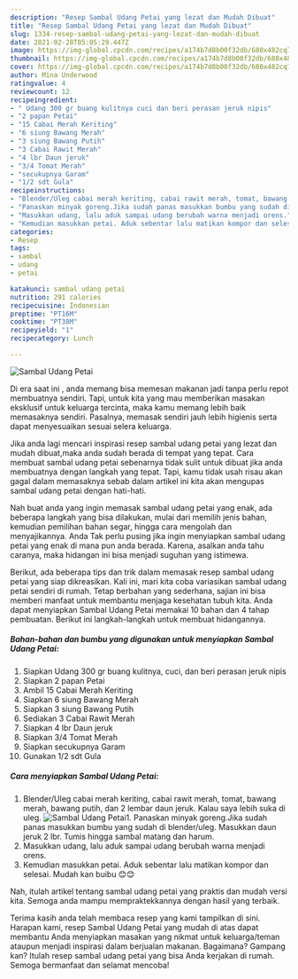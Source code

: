 ```yaml
---
description: "Resep Sambal Udang Petai yang lezat dan Mudah Dibuat"
title: "Resep Sambal Udang Petai yang lezat dan Mudah Dibuat"
slug: 1334-resep-sambal-udang-petai-yang-lezat-dan-mudah-dibuat
date: 2021-02-28T05:05:29.447Z
image: https://img-global.cpcdn.com/recipes/a174b7d8b00f32db/680x482cq70/sambal-udang-petai-foto-resep-utama.jpg
thumbnail: https://img-global.cpcdn.com/recipes/a174b7d8b00f32db/680x482cq70/sambal-udang-petai-foto-resep-utama.jpg
cover: https://img-global.cpcdn.com/recipes/a174b7d8b00f32db/680x482cq70/sambal-udang-petai-foto-resep-utama.jpg
author: Mina Underwood
ratingvalue: 4
reviewcount: 12
recipeingredient:
- " Udang 300 gr buang kulitnya cuci dan beri perasan jeruk nipis"
- "2 papan Petai"
- "15 Cabai Merah Keriting"
- "6 siung Bawang Merah"
- "3 siung Bawang Putih"
- "3 Cabai Rawit Merah"
- "4 lbr Daun jeruk"
- "3/4 Tomat Merah"
- "secukupnya Garam"
- "1/2 sdt Gula"
recipeinstructions:
- "Blender/Uleg cabai merah keriting, cabai rawit merah, tomat, bawang merah, bawang putih, dan 2 lembar daun jeruk. Kalau saya lebih suka di uleg."
- "Panaskan minyak goreng.Jika sudah panas masukkan bumbu yang sudah di blender/uleg. Masukkan daun jeruk 2 lbr. Tumis hingga sambal matang dan harum."
- "Masukkan udang, lalu aduk sampai udang berubah warna menjadi orens."
- "Kemudian masukkan petai. Aduk sebentar lalu matikan kompor dan selesai. Mudah kan buibu 😊😊"
categories:
- Resep
tags:
- sambal
- udang
- petai

katakunci: sambal udang petai 
nutrition: 291 calories
recipecuisine: Indonesian
preptime: "PT16M"
cooktime: "PT38M"
recipeyield: "1"
recipecategory: Lunch

---
```



![Sambal Udang Petai](https://img-global.cpcdn.com/recipes/a174b7d8b00f32db/680x482cq70/sambal-udang-petai-foto-resep-utama.jpg)

Di era  saat ini , anda memang bisa memesan makanan jadi tanpa perlu repot membuatnya sendiri. Tapi, untuk kita yang mau memberikan masakan eksklusif untuk keluarga tercinta, maka kamu memang lebih baik memasaknya sendiri. Pasalnya, memasak sendiri jauh lebih higienis serta dapat menyesuaikan sesuai selera keluarga.

Jika anda lagi mencari inspirasi resep sambal udang petai yang lezat dan mudah dibuat,maka anda sudah berada di tempat yang tepat. Cara membuat sambal udang petai  sebenarnya tidak sulit untuk dibuat jika anda membuatnya dengan langkah yang tepat. Tapi, kamu tidak usah risau akan gagal dalam memasaknya 
sebab dalam artikel ini kita akan mengupas sambal udang petai dengan hati-hati.  



Nah buat anda yang ingin memasak sambal udang petai yang enak, ada beberapa langkah yang bisa dilakukan, mulai dari memilih jenis bahan, kemudian pemilihan bahan segar, hingga cara mengolah dan menyajikannya. Anda Tak perlu pusing jika ingin menyiapkan sambal udang petai yang enak di mana pun anda berada. Karena, asalkan anda  tahu caranya, maka hidangan ini bisa menjadi suguhan yang istimewa.

Berikut, ada beberapa tips dan trik dalam memasak resep sambal udang petai yang siap dikreasikan. Kali ini, mari kita coba variasikan sambal udang petai sendiri di rumah. Tetap berbahan yang sederhana, sajian ini bisa memberi manfaat untuk membantu menjaga kesehatan tubuh kita. Anda dapat menyiapkan Sambal Udang Petai memakai 10 bahan dan 4 tahap pembuatan. Berikut ini langkah-langkah untuk membuat hidangannya.

<!--inarticleads1-->

##### Bahan-bahan dan bumbu yang digunakan untuk menyiapkan Sambal Udang Petai:

1. Siapkan  Udang 300 gr buang kulitnya, cuci, dan beri perasan jeruk nipis
1. Siapkan 2 papan Petai
1. Ambil 15 Cabai Merah Keriting
1. Siapkan 6 siung Bawang Merah
1. Siapkan 3 siung Bawang Putih
1. Sediakan 3 Cabai Rawit Merah
1. Siapkan 4 lbr Daun jeruk
1. Siapkan 3/4 Tomat Merah
1. Siapkan secukupnya Garam
1. Gunakan 1/2 sdt Gula




<!--inarticleads2-->

##### Cara menyiapkan Sambal Udang Petai:

1. Blender/Uleg cabai merah keriting, cabai rawit merah, tomat, bawang merah, bawang putih, dan 2 lembar daun jeruk. Kalau saya lebih suka di uleg.
<img src="https://img-global.cpcdn.com/steps/3dd0efc9e692e0a9/160x128cq70/sambal-udang-petai-langkah-memasak-1-foto.jpg" alt="Sambal Udang Petai">1. Panaskan minyak goreng.Jika sudah panas masukkan bumbu yang sudah di blender/uleg. Masukkan daun jeruk 2 lbr. Tumis hingga sambal matang dan harum.
1. Masukkan udang, lalu aduk sampai udang berubah warna menjadi orens.
1. Kemudian masukkan petai. Aduk sebentar lalu matikan kompor dan selesai. Mudah kan buibu 😊😊




Nah, itulah artikel tentang  sambal udang petai  yang praktis dan mudah versi kita. Semoga anda mampu mempraktekkannya dengan hasil yang terbaik. 

Terima kasih anda telah membaca resep yang kami tampilkan di sini. Harapan kami, resep  Sambal Udang Petai yang mudah di atas dapat membantu Anda menyiapkan masakan yang nikmat untuk keluarga/teman ataupun menjadi inspirasi dalam berjualan makanan. Bagaimana? Gampang kan? Itulah resep sambal udang petai yang bisa Anda kerjakan di rumah. Semoga bermanfaat dan selamat mencoba!

